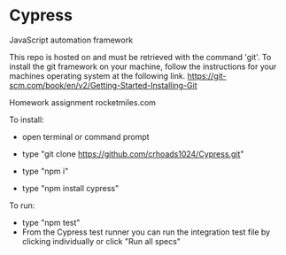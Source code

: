 # Cypress
JavaScript automation framework



This repo is hosted on and must be retrieved with the command 'git'.
To install the git framework on your machine, follow the instructions for your machines operating system at the following link.
https://git-scm.com/book/en/v2/Getting-Started-Installing-Git


Homework assignment rocketmiles.com

To install:
 - open terminal or command prompt
 - type 
"git clone https://github.com/crhoads1024/Cypress.git"
 
 - type 
 "npm i"
 
  - type 
 "npm install cypress"

To run:
 - type 
 "npm test"
 - From the Cypress test runner you can run the integration test file by clicking individually or click "Run all specs"
 

